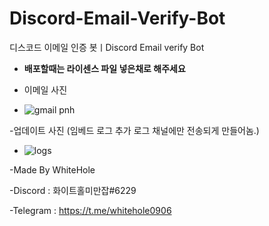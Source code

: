 # Discord-Email-Verify-Bot
디스코드 이메일 인증 봇ㅣDiscord Email verify Bot

- **배포할때는 라이센스 파일 넣은채로 해주세요**

- 이메일 사진 
- ![gmail pnh](https://user-images.githubusercontent.com/101702658/168584750-9c2bc411-1dd4-4103-8a7f-3fdee109aa49.jpg)

-업데이트 사진 (임베드 로그 추가 로그 채널에만 전송되게 만들어놈.)


- ![logs](https://user-images.githubusercontent.com/101702658/168602641-b93ed4a2-f214-4c01-a7a0-d09cfe3bf6a8.png)


-Made By WhiteHole

-Discord : 화이트홀미만잡#6229

-Telegram : https://t.me/whitehole0906

